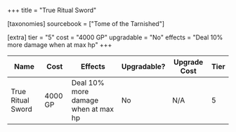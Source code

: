 +++
title = "True Ritual Sword"

[taxonomies]
sourcebook = ["Tome of the Tarnished"]

[extra]
tier = "5"
cost = "4000 GP"
upgradable = "No"
effects = "Deal 10% more damage when at max hp"
+++

| Name                          | Cost    | Effects                                                                                           | Upgradable? | Upgrade Cost | Tier |
| ----------------------------- | ------- | ----------------------------------------------------------------------------------------------- | ----------- | ------------ | ---- |
| True Ritual Sword | 4000 GP | Deal 10% more damage when at max hp | No | N/A | 5 |
